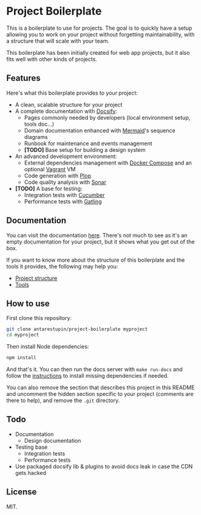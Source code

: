 # Project Boilerplate

<!-- REMOVE FROM HERE -->

This is a boilerplate to use for projects. The goal is to quickly have a setup allowing you to work on your project without forgetting maintainability, with a structure that will scale with your team.

This boilerplate has been initially created for web app projects, but it also fits well with other kinds of projects.

## Features

Here's what this boilerplate provides to your project:

- A clean, scalable structure for your project
- A complete documentation with [Docsify](https://docsify.js.org):
  - Pages commonly needed by developers (local environment setup, tools doc…)
  - Domain documentation enhanced with [Mermaid](https://mermaidjs.github.io/)'s sequence diagrams
  - Runbook for maintenance and events management
  - **[TODO]** Base setup for building a design system
- An advanced development environment:
  - External dependencies management with [Docker Compose](https://docs.docker.com/compose/) and an optional [Vagrant](https://www.vagrantup.com/) VM
  - Code generation with [Plop](https://plopjs.com/)
  - Code quality analysis with [Sonar](https://www.sonarqube.org/)
- **[TODO]** A base for testing:
  - Integration tests with [Cucumber](https://cucumber.io/)
  - Performance tests with [Gatling](https://gatling.io)

## Documentation

You can visit the documentation [here](https://antarestupin.github.io/project-boilerplate). There's not much to see as it's an empty documentation for your project, but it shows what you get out of the box.

If you want to know more about the structure of this boilerplate and the tools it provides, the following may help you:

- [Project structure](https://antarestupin.github.io/project-boilerplate/#/dev/structure)
- [Tools](https://antarestupin.github.io/project-boilerplate/#/dev/tools)

## How to use

First clone this repository:

```bash
git clone antarestupin/project-boilerplate myproject
cd myproject
```

Then install Node dependencies:

```bash
npm install
```

And that's it. You can then run the docs server with `make run-docs` and follow the [instructions](http://localhost:3000/dev/local_setup) to install missing dependencies if needed.

You can also remove the section that describes this project in this README and uncomment the hidden section specific to your project (comments are there to help), and remove the `.git` directory.

## Todo

- Documentation
  - Design documentation
- Testing base
  - Integration tests
  - Performance tests
- Use packaged docsify lib & plugins to avoid docs leak in case the CDN gets hacked

## License

MIT.

<!-- REMOVE UNTIL HERE -->

<!-- UNCOMMENT HERE
Short project description.

## Install local environment

Follow instructions provided [here](/dev/local_setup) ([offline instructions](docs/dev/local_setup)).

## Documentation

The online documentation is available [here]().

You can run it locally with `npm install && make run-docs`. It will be available at http://127.0.0.1:3000.

---

Lost? This project has been built using [Project Boilerplate](https://github.com/antarestupin/project-boilerplate).
-->

